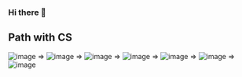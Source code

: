 ### Hi there 👋

## Path with CS
![image](https://user-images.githubusercontent.com/68500948/156461078-32c45a0a-c0fb-4492-b58c-1cfdad9f8e52.png)
 =>
 ![image](https://user-images.githubusercontent.com/68500948/156461129-6270a874-2ded-4531-bfaf-8323c82229fc.png)
=>
![image](https://user-images.githubusercontent.com/68500948/156461171-821ad31b-25cc-4d2e-9ca5-67daf392a0df.png)
=>
![image](https://user-images.githubusercontent.com/68500948/156461211-0b622294-40b8-43df-9297-351b25797a09.png)
=>
![image](https://user-images.githubusercontent.com/68500948/156461225-81ebbf14-f31a-4d1f-b632-dcc813435e19.png)
=>
![image](https://user-images.githubusercontent.com/68500948/156461248-8a4500da-e745-4760-82d2-a85deedcc12e.png)
=>
![image](https://user-images.githubusercontent.com/68500948/156461264-2adbbf3a-2648-4b09-9b52-6abfc372cac8.png)


<!--
**Harold-y/Harold-y** is a ✨ _special_ ✨ repository because its `README.md` (this file) appears on your GitHub profile.

Here are some ideas to get you started:

- 🔭 I’m currently working on ...
- 🌱 I’m currently learning ...
- 👯 I’m looking to collaborate on ...
- 🤔 I’m looking for help with ...
- 💬 Ask me about ...
- 📫 How to reach me: ...
- 😄 Pronouns: ...
- ⚡ Fun fact: ...
-->
